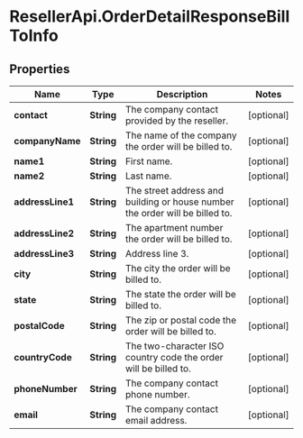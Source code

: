 # ResellerApi.OrderDetailResponseBillToInfo

## Properties

Name | Type | Description | Notes
------------ | ------------- | ------------- | -------------
**contact** | **String** | The company contact provided by the reseller. | [optional] 
**companyName** | **String** | The name of the company the order will be billed to. | [optional] 
**name1** | **String** | First name. | [optional] 
**name2** | **String** | Last name. | [optional] 
**addressLine1** | **String** | The street address and building or house number the order will be billed to. | [optional] 
**addressLine2** | **String** | The apartment number the order will be billed to. | [optional] 
**addressLine3** | **String** | Address line 3. | [optional] 
**city** | **String** | The city the order will be billed to. | [optional] 
**state** | **String** | The state the order will be billed to. | [optional] 
**postalCode** | **String** | The zip or postal code the order will be billed to. | [optional] 
**countryCode** | **String** | The two-character ISO country code the order will be billed to. | [optional] 
**phoneNumber** | **String** | The company contact phone number. | [optional] 
**email** | **String** | The company contact email address. | [optional] 


